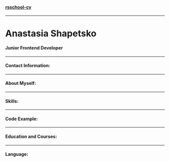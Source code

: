 #### [rsschool-cv](https://cloud.mail.ru/attaches/16533719311857923565%3B0%3B1)
___
# **Anastasia Shapetsko**
#### Junior Frontend Developer
___
#### **Contact Information:**  
___
#### **About Myself:**  
___
#### **Skills:**   
___
#### **Code Example:**  
___
#### **Education and Courses:**  
___
#### **Language:**  

